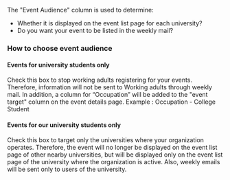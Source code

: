 The "Event Audience" column is used to determine:

 - Whether it is displayed on the event list page for each university?
 - Do you want your event to be listed in the weekly mail?

 ### How to choose event audience
 #### Events for university students only
 Check this box to stop working adults registering for your events.
 Therefore, information will not be sent to Working adults through weekly mail.
 In addition, a column for “Occupation” will be added to the "event target" column on the event details page.
Example : Occupation - College Student

 #### Events for our university students only
 Check this box to target only the universities where your organization operates.
 Therefore, the event will no longer be displayed on the event list page of other nearby universities, but will be displayed only on the event list page of the university where the organization is active.
 Also, weekly emails will be sent only to users of the university.
